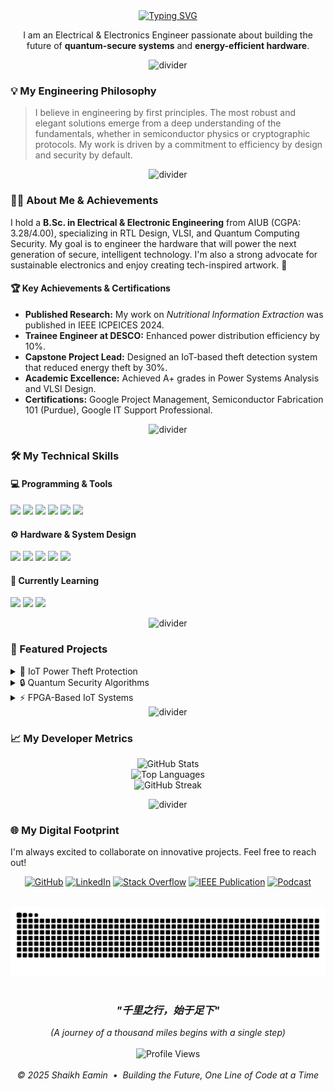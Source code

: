 <div align="center">
  <a href="https://github.com/ShaikhEamin">
    <img src="https://readme-typing-svg.herokuapp.com?font=JetBrains+Mono&size=30&pause=1000&color=d8a657&center=true&width=600&lines=Hi%2C+I'm+Shaikh+Eamin+👋;RTL+Designer+%7C+VLSI+Enthusiast;Quantum+Security+Analyst;IoT+Innovator" alt="Typing SVG" />
  </a>
</div>

<p align="center">
  I am an Electrical & Electronics Engineer passionate about building the future of <b>quantum-secure systems</b> and <b>energy-efficient hardware</b>.
</p>

<div align="center">
  <img src="https://user-images.githubusercontent.com/73097560/115834477-dbab4500-a447-11eb-908a-139a6edaec5c.gif" alt="divider" />
</div>

### 💡 My Engineering Philosophy
> I believe in engineering by first principles. The most robust and elegant solutions emerge from a deep understanding of the fundamentals, whether in semiconductor physics or cryptographic protocols. My work is driven by a commitment to efficiency by design and security by default.

<div align="center">
  <img src="https://user-images.githubusercontent.com/73097560/115834477-dbab4500-a447-11eb-908a-139a6edaec5c.gif" alt="divider" />
</div>

### 👨‍💻 About Me & Achievements
I hold a **B.Sc. in Electrical & Electronic Engineering** from AIUB (CGPA: 3.28/4.00), specializing in RTL Design, VLSI, and Quantum Computing Security. My goal is to engineer the hardware that will power the next generation of secure, intelligent technology. I'm also a strong advocate for sustainable electronics and enjoy creating tech-inspired artwork. 🎨

<h4>🏆 Key Achievements & Certifications</h4>
<ul>
  <li><b>Published Research:</b> My work on <em>Nutritional Information Extraction</em> was published in IEEE ICPEICES 2024.</li>
  <li><b>Trainee Engineer at DESCO:</b> Enhanced power distribution efficiency by 10%.</li>
  <li><b>Capstone Project Lead:</b> Designed an IoT-based theft detection system that reduced energy theft by 30%.</li>
  <li><b>Academic Excellence:</b> Achieved A+ grades in Power Systems Analysis and VLSI Design.</li>
  <li><b>Certifications:</b> Google Project Management, Semiconductor Fabrication 101 (Purdue), Google IT Support Professional.</li>
</ul>

<div align="center">
  <img src="https://user-images.githubusercontent.com/73097560/115834477-dbab4500-a447-11eb-908a-139a6edaec5c.gif" alt="divider" />
</div>

### 🛠️ My Technical Skills

<h4>💻 Programming & Tools</h4>
<p>
  <img src="https://img.shields.io/badge/Python-3776AB?style=for-the-badge&logo=python&logoColor=white">
  <img src="https://img.shields.io/badge/SystemVerilog-019267?style=for-the-badge&logo=verilog&logoColor=white">
  <img src="https://img.shields.io/badge/MATLAB-0076A8?style=for-the-badge&logo=mathworks&logoColor=white">
  <img src="https://img.shields.io/badge/Cadence-522E8E?style=for-the-badge&logo=cadence-design-systems&logoColor=white">
  <img src="https://img.shields.io/badge/Altium%20Designer-A5915F?style=for-the-badge&logo=altium-designer&logoColor=white">
  <img src="https://img.shields.io/badge/Git-F05032?style=for-the-badge&logo=git&logoColor=white">
</p>

<h4>⚙️ Hardware & System Design</h4>
<p>
  <img src="https://img.shields.io/badge/RTL%20Design-1C598E?style=for-the-badge&logo=verilog&logoColor=white">
  <img src="https://img.shields.io/badge/FPGA%20Design-002D62?style=for-the-badge&logo=intel&logoColor=white">
  <img src="https://img.shields.io/badge/VLSI%20Design-7C4DFF?style=for-the-badge&logo=e-learning&logoColor=white">
  <img src="https://img.shields.io/badge/PCB%20Design-B38B59?style=for-the-badge&logo=altium-designer&logoColor=white">
  <img src="https://img.shields.io/badge/IoT%20Systems-43B02A?style=for-the-badge&logo=iot&logoColor=white">
</p>

<h4>🧠 Currently Learning</h4>
<p>
  <img src="https://img.shields.io/badge/Advanced%20Quantum-5E2750?style=for-the-badge&logo=ibm&logoColor=white">
  <img src="https://img.shields.io/badge/Low--Power%20VLSI-C00000?style=for-the-badge&logo=e-learning&logoColor=white">
  <img src="https://img.shields.io/badge/Rust-000000?style=for-the-badge&logo=rust&logoColor=white">
</p>

<div align="center">
  <img src="https://user-images.githubusercontent.com/73097560/115834477-dbab4500-a447-11eb-908a-139a6edaec5c.gif" alt="divider" />
</div>

### 📂 Featured Projects

<details>
<summary>🚀 IoT Power Theft Protection</summary>
<br>
An IoT-based system leveraging piezoelectric sensors for real-time theft prevention and notification.

**⭐ Key Feature:** Reduced energy theft by 30% through immediate alerts and automated logging.

**Tech Used:** 
- SystemVerilog for hardware design
- Python for data processing
- IoT protocols for communication

**[View Code Snippet]** • **[Live Demo / Simulation]**
</details>

<details>
<summary>🔒 Quantum Security Algorithms</summary>
<br>
Designed and analyzed cryptographic algorithms for secure communication channels in a post-quantum world.

**⭐ Key Feature:** Developed novel low-power encryption protocols suitable for resource-constrained devices.

**Tech Used:**
- Python for algorithm implementation
- MATLAB for mathematical analysis
- Quantum computing simulators

**[View Code Snippet]** • **[Live Demo / Simulation]**
</details>

<details>
<summary>⚡ FPGA-Based IoT Systems</summary>
<br>
Engineered smart IoT solutions on FPGAs, optimizing for higher data processing speeds and greater energy efficiency.

**⭐ Key Feature:** Achieved 10% faster data processing compared to traditional microcontroller-based systems.

**Tech Used:**
- SystemVerilog for RTL design
- FPGA development tools
- IoT communication protocols

**[View Code Snippet]** • **[Live Demo / Simulation]**
</details>

<div align="center">
  <img src="https://user-images.githubusercontent.com/73097560/115834477-dbab4500-a447-11eb-908a-139a6edaec5c.gif" alt="divider" />
</div>

### 📈 My Developer Metrics
<p align="center">
  <img src="https://github-readme-stats.vercel.app/api?username=ShaikhEamin&show_icons=true&theme=gruvbox&hide_border=true&border_radius=10" alt="GitHub Stats"/>
  <br>
  <img src="https://github-readme-stats.vercel.app/api/top-langs/?username=ShaikhEamin&layout=compact&theme=gruvbox&hide_border=true&border_radius=10" alt="Top Languages"/>
  <br>
  <img src="https://github-readme-streak-stats.herokuapp.com/?user=ShaikhEamin&theme=gruvbox&hide_border=true&border_radius=10" alt="GitHub Streak"/>
</p>

<div align="center">
  <img src="https://user-images.githubusercontent.com/73097560/115834477-dbab4500-a447-11eb-908a-139a6edaec5c.gif" alt="divider" />
</div>

### 🌐 My Digital Footprint
I'm always excited to collaborate on innovative projects. Feel free to reach out!

<p align="center">
  <a href="https://github.com/ShaikhEamin"><img src="https://img.shields.io/badge/-GitHub-181717?style=for-the-badge&logo=github" alt="GitHub"></a>
  <a href="https://www.linkedin.com/in/shaikh-eamin/"><img src="https://img.shields.io/badge/-LinkedIn-0A66C2?style=for-the-badge&logo=linkedin" alt="LinkedIn"></a>
  <a href="#"><img src="https://img.shields.io/badge/-Stack%20Overflow-F58025?style=for-the-badge&logo=stackoverflow" alt="Stack Overflow"></a>
  <a href="#"><img src="https://img.shields.io/badge/IEEE-00629B?style=for-the-badge&logo=ieee" alt="IEEE Publication"></a>
  <a href="#"><img src="https://img.shields.io/badge/Podcast-9933CC?style=for-the-badge&logo=podcast-addict" alt="Podcast"></a>
</p>

<div align="center">
  <br>
  <img src="https://github.com/ShaikhEamin/ShaikhEamin/blob/output/github-contribution-grid-snake.svg" alt="Snake animation" />
  <br><br>
  <i><h3>"千里之行，始于足下"</h3></i>
  <i>(A journey of a thousand miles begins with a single step)</i>
  <br><br>
  <img src="https://komarev.com/ghpvc/?username=ShaikhEamin&label=Profile%20views&color=d8a657&style=flat" alt="Profile Views" />
  <br><br>
  <i>© 2025 Shaikh Eamin &nbsp;•&nbsp; Building the Future, One Line of Code at a Time</i>
</div>
